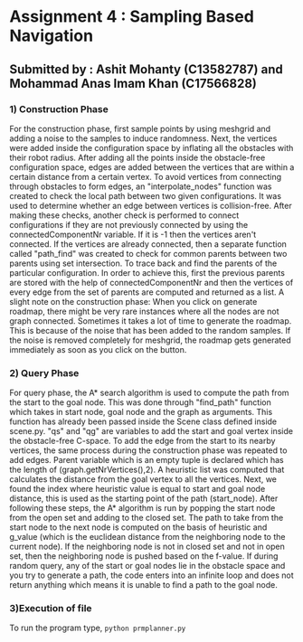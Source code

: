 # Assignment 4 : Sampling Based Navigation
## Submitted by : Ashit Mohanty (C13582787) and Mohammad Anas Imam Khan (C17566828)

### 1) Construction Phase
For the construction phase, first sample points by using meshgrid and adding a noise to the samples to induce randomness. Next, the vertices were added inside the configuration space by inflating all the obstacles with their robot radius. After adding all the points inside the obstacle-free configuration space, edges are added between the vertices that are within a certain distance from a certain vertex. To avoid vertices from connecting through obstacles to form edges, an "interpolate_nodes" function was created to check the local path between two given configurations. It was used to determine whether an edge between vertices is collision-free. After making these checks, another check is performed to connect configurations if they are not previously connected by using the connectedComponentNr variable. If it is -1 then the vertices aren't connected. If the vertices are already connected, then a separate function called "path_find" was created to check for common parents between two parents using set intersection. To trace back and find the parents of the particular configuration. In order to achieve this, first the previous parents are stored with the help of connectedComponentNr and then the vertices of every edge from the set of parents are computed and returned as a list.
A slight note on the construction phase: When you click on generate roadmap, there might be very rare instances where all the nodes are not graph connected. Sometimes it takes a lot of time to generate the roadmap. This is because of the noise that has been added to the random samples. If the noise is removed completely for meshgrid, the roadmap gets generated immediately as soon as you click on the button. 

### 2) Query Phase
For query phase, the A* search algorithm is used to compute the path from the start to the goal node. This was done through "find_path" function which takes in start node, goal node and the graph as arguments. This function has already been passed inside the Scene class defined inside scene.py. "qs" and "qg" are variables to add the start and goal vertex inside the obstacle-free C-space. To add the edge from the start to its nearby vertices, the same process during the construction phase was repeated to add edges. Parent variable which is an empty tuple is declared which has the length of (graph.getNrVertices(),2). A heuristic list was computed that calculates the distance from the goal vertex to all the vertices. Next, we found the index where heuristic value is equal to start and goal node distance, this is used as the starting point of the path (start_node). After following these steps, the A* algorithm is run by popping the start node from the open set and adding to the closed set. The path to take from the start node to the next node is computed on the basis of heuristic and g_value (which is the euclidean distance from the neighboring node to the current node). If the neighboring node is not in closed set and not in open set, then the neighboring node is pushed based on the f-value. If during random query, any of the start or goal nodes lie in the obstacle space and you try to generate a path, the code enters into an infinite loop and does not return anything which means it is unable to find a path to the goal node. 

### 3)Execution of file
To run the program type,
`python prmplanner.py`

 
